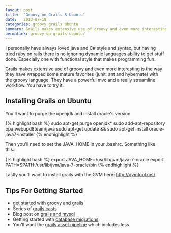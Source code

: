 ```yaml
---
layout: post
title:  "Groovy on Grails & Ubuntu"
date:   2013-07-18
categories: groovy grails ubuntu
summary: Grails makes extensive use of groovy and even more interesting is the way they have wrapped some mature favorites (junit, ant and hybernate) with the groovy language.
permalink: groovy-on-grails-ubuntu/
---
```


I personally have always loved java and C# style and syntax, but having tried ruby on rails there is no ignoring dynamic languages ability to get stuff done. Especially one with functional style that makes programming fun. 

Grails makes extensive use of groovy and even more interesting is the way they have wrapped some mature favorites (junit, ant and hybernate) with the groovy language. They have a powerful mvc and a really streamline workflow. You have to try it. 

## Installing Grails on Ubuntu

You'll want to purge the openjdk and install oracle's version

{% highlight bash %}
sudo apt-get purge openjdk*
sudo add-apt-repository ppa:webupd8team/java
sudo apt-get update && sudo apt-get install oracle-java7-installer
{% endhighlight %}

Then you'll need to set the JAVA_HOME in your .bashrc. Something like this...

{% highlight bash %}
export JAVA_HOME=/usr/lib/jvm/java-7-oracle
export PATH=$PATH:/usr/lib/jvm/java-7-oracle/bin
{% endhighlight %}

Lastly you'll want to install grails with the GVM here: http://gvmtool.net/

## Tips For Getting Started

* [get started](http://grails.org/doc/latest/guide/gettingStarted.html#creatingAnApplication) with groovy and grails
* Series of [grails casts](http://www.grailsexample.net/course-outline/)
* Blog post on [grails and mysql](http://www.redtoad.ca/ataylor/2011/06/getting-started-with-grails-and-mysql/)
* Getting started with [database migrations](http://grails.org/plugin/database-migration)
* You'll want the [grails asset pipeline](http://grails.org/plugins/search?q=asset+pipeline) which includes less
